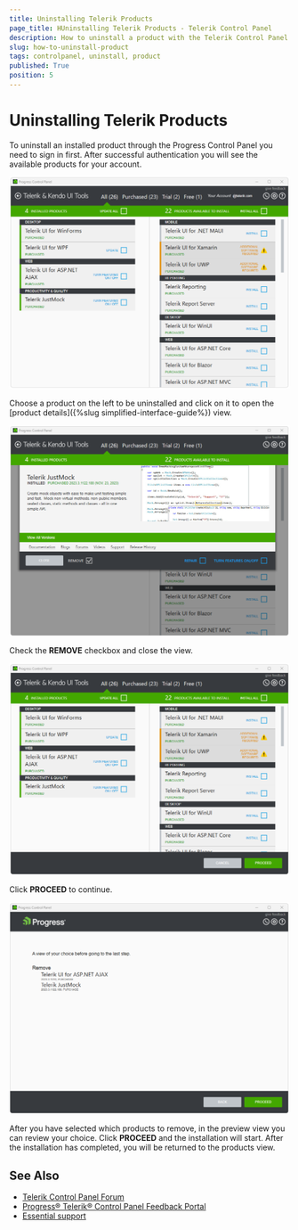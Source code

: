 ```yaml
---
title: Uninstalling Telerik Products
page_title: HUninstalling Telerik Products - Telerik Control Panel
description: How to uninstall a product with the Telerik Control Panel.
slug: how-to-uninstall-product
tags: controlpanel, uninstall, product
published: True
position: 5 
---
```


# Uninstalling Telerik Products

To uninstall an installed product through the Progress Control Panel you need to sign in first. After successful authentication you will see the available products for your account.

![All Products View](images/repair-product.png)

Choose a product on the left to be uninstalled and click on it to open the [product details]({%slug simplified-interface-guide%}) view.

![Remove Products View](images/remove-product.png)

Check the **REMOVE** checkbox and close the view.

![Proceed Remove Products View](images/proceed-remove-product.png)

Click **PROCEED** to continue.

![Proceed Remove Products Step](images/proceed-remove-product-step.png)

After you have selected which products to remove, in the preview view you can review your choice. Click **PROCEED** and the installation will start. After the installation has completed, you will be returned to the products view.

## See Also

* [Telerik Control Panel Forum](https://www.telerik.com/forums/telerik-control-panel)
* [Progress® Telerik® Control Panel Feedback Portal](https://feedback.telerik.com/controlpanel) 
* [Essential support](http://www.telerik.com/support) 
